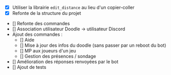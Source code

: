 * [x] Utiliser la librairie `edit_distance` au lieu d'un copier-coller
* [x] Refonte de la structure du projet
* [] Refonte des commandes
* [] Association utilisateur Doodle -> utilisateur Discord
* Ajout des commandes :
  * [] Aide
  * [] Mise à jour des infos du doodle (sans passer par un reboot du bot)
  * [] MP aux joueurs d'un jeu
  * [] Gestion des présences / sondage
* [] Amélioration des réponses renvoyées par le bot
* [] Ajout de tests